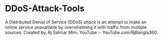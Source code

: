 # DDoS-Attack-Tools
A Distributed Denial of Service (DDoS) attack is an attempt to make an online service unavailable by overwhelming it with traffic from multiple sources. Created by, Rj Sahriar Mim. YouTube :- YouTube.com/RjBangla360.
